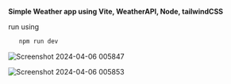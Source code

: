 **Simple Weather app using Vite, WeatherAPI, Node, tailwindCSS**


run using 

```bash
   npm run dev 
   ```



![Screenshot 2024-04-06 005847](https://github.com/dope232/weatherapp/assets/110282397/1cf71555-7a7f-4624-af7d-8b9d4fc15433)

![Screenshot 2024-04-06 005853](https://github.com/dope232/weatherapp/assets/110282397/8baee080-eef9-4bfc-b3ca-9b15f7f32df8)
